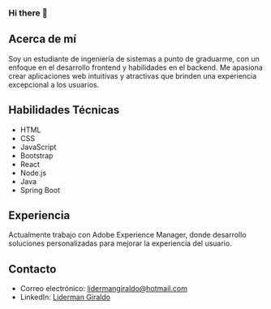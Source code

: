 ### Hi there 👋

## Acerca de mí

Soy un estudiante de ingeniería de sistemas a punto de graduarme, con un enfoque en el desarrollo frontend y habilidades en el backend. Me apasiona crear aplicaciones web intuitivas y atractivas que brinden una experiencia excepcional a los usuarios.

## Habilidades Técnicas

- HTML
- CSS
- JavaScript
- Bootstrap
- React
- Node.js
- Java
- Spring Boot

## Experiencia

Actualmente trabajo con Adobe Experience Manager, donde desarrollo soluciones personalizadas para mejorar la experiencia del usuario.

## Contacto

- Correo electrónico: lidermangiraldo@hotmail.com
- LinkedIn: [Liderman Giraldo](https://www.linkedin.com/in/liderman-giraldo-escobar-aa7457164/)


<!--
**lidergiraldo/lidergiraldo** is a ✨ _special_ ✨ repository because its `README.md` (this file) appears on your GitHub profile.

Here are some ideas to get you started:

- 🔭 I’m currently working on ...
- 🌱 I’m currently learning ...
- 👯 I’m looking to collaborate on ...
- 🤔 I’m looking for help with ...
- 💬 Ask me about ...
- 📫 How to reach me: ...
- 😄 Pronouns: ...
- ⚡ Fun fact: ...
-->
